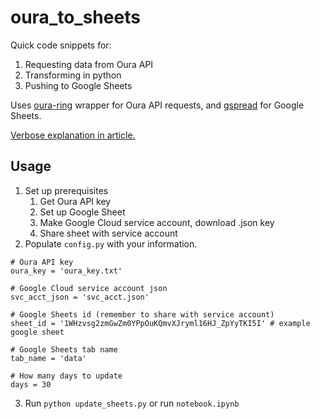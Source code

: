 # oura_to_sheets
Quick code snippets for:
1. Requesting data from Oura API
2. Transforming in python
3. Pushing to Google Sheets

Uses [oura-ring](https://github.com/hedgertronic/oura-ring) wrapper for Oura API requests, and [gspread](https://github.com/burnash/gspread) for Google Sheets.

[Verbose explanation in article.](https://samchaaa.medium.com/automatically-push-your-oura-ring-data-to-google-sheets-with-python-8c5eddb506eb)


## Usage

1. Set up prerequisites
    1. Get Oura API key
    2. Set up Google Sheet
    3. Make Google Cloud service account, download .json key
    4. Share sheet with service account
2.  Populate `config.py` with your information.

```
# Oura API key
oura_key = 'oura_key.txt'

# Google Cloud service account json
svc_acct_json = 'svc_acct.json'

# Google Sheets id (remember to share with service account)
sheet_id = '1WHzvsg2zmGwZm0YPpOuKQmvXJryml16HJ_ZpYyTKI5I' # example google sheet

# Google Sheets tab name
tab_name = 'data'

# How many days to update
days = 30
```

3. Run `python update_sheets.py` or run `notebook.ipynb`
